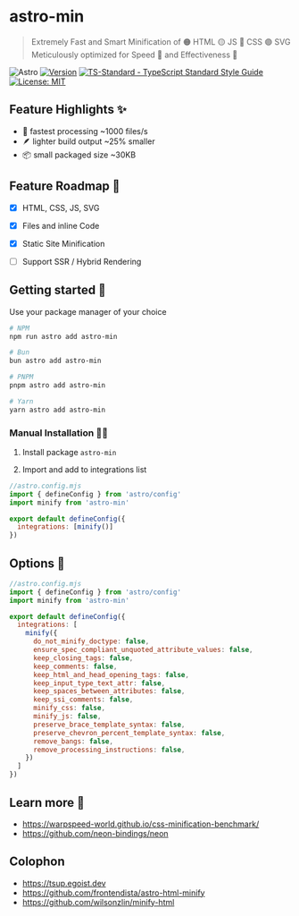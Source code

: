 # astro-min

> Extremely Fast and Smart Minification of 🟠 HTML 🟡 JS 🔵 CSS 🟣 SVG  
> Meticulously optimized for Speed 🥇 and Effectiveness 🏅

![Astro](https://img.shields.io/badge/astro-%238d46e7.svg?style=flat-square&logo=astro&logoColor=white)
[![Version](https://img.shields.io/npm/v/astro-min?style=flat-square)](https://www.npmjs.com/package/astro-min)
[![TS-Standard - TypeScript Standard Style Guide][codestyle-src]][codestyle-href]
 [![License: MIT][license-src]][license-href]

## Feature Highlights ✨

- 👟 fastest processing ~1000 files/s
- 🪶 lighter build output ~25% smaller
- 📦 small packaged size ~30KB

## Feature Roadmap 🌱

- [x] HTML, CSS, JS, SVG
- [x] Files and inline Code
- [x] Static Site Minification

- [ ] Support SSR / Hybrid Rendering

## Getting started 🎯

Use your package manager of your choice

```sh
# NPM
npm run astro add astro-min

# Bun
bun astro add astro-min

# PNPM
pnpm astro add astro-min

# Yarn
yarn astro add astro-min
```

### Manual Installation 🧑‍💻

1. Install package `astro-min`

2. Import and add to integrations list

```js
//astro.config.mjs
import { defineConfig } from 'astro/config'
import minify from 'astro-min'

export default defineConfig({
  integrations: [minify()]
})
```

## Options 🔧

```js
//astro.config.mjs
import { defineConfig } from 'astro/config'
import minify from 'astro-min'

export default defineConfig({
  integrations: [
    minify({
      do_not_minify_doctype: false,
      ensure_spec_compliant_unquoted_attribute_values: false,
      keep_closing_tags: false,
      keep_comments: false,
      keep_html_and_head_opening_tags: false,
      keep_input_type_text_attr: false,
      keep_spaces_between_attributes: false,
      keep_ssi_comments: false,
      minify_css: false,
      minify_js: false,
      preserve_brace_template_syntax: false,
      preserve_chevron_percent_template_syntax: false,
      remove_bangs: false,
      remove_processing_instructions: false,
    })
  ]
})
```

## Learn more 🔖

- <https://warpspeed-world.github.io/css-minification-benchmark/>
- <https://github.com/neon-bindings/neon>

## Colophon

- <https://tsup.egoist.dev>
- <https://github.com/frontendista/astro-html-minify>
- <https://github.com/wilsonzlin/minify-html>

[codestyle-src]: https://flat.badgen.net/badge/code%20style/ts-standard/blue?icon=typescript
[codestyle-href]: https://github.com/standard/ts-standard
[license-src]: https://flat.badgen.net/github/license/amio/badgen
[license-href]: https://opensource.org/license/isc-license-txt/
